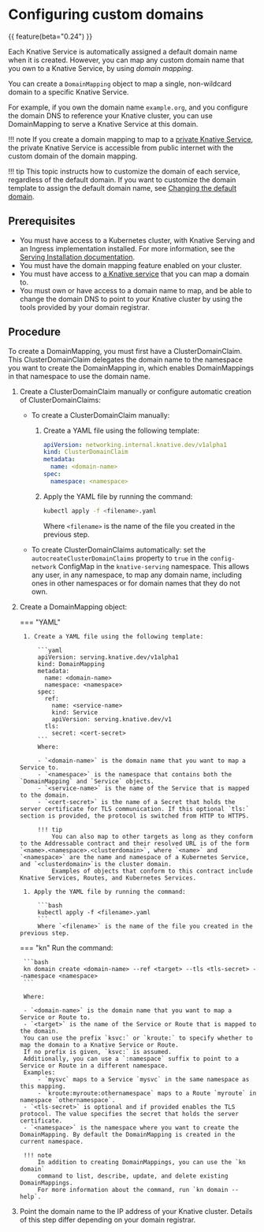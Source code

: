 # Configuring custom domains

{{ feature(beta="0.24") }}

Each Knative Service is automatically assigned a default domain name when it is created. However, you can map any custom domain name that you own to a Knative Service, by using _domain mapping_.

You can create a `DomainMapping` object to map a single, non-wildcard domain to a specific Knative Service.

For example, if you own the domain name `example.org`, and you configure the domain DNS to reference your Knative cluster, you can use DomainMapping to
serve a Knative Service at this domain.

!!! note
    If you create a domain mapping to map to a [private Knative Service](private-services.md),
    the private Knative Service is accessible from public internet with the custom domain of the domain mapping.

!!! tip
    This topic instructs how to customize the domain of each service, regardless of the default domain.
    If you want to customize the domain template to assign the default domain name,
    see [Changing the default domain](../using-a-custom-domain.md).

## Prerequisites

- You must have access to a Kubernetes cluster, with Knative Serving and an Ingress implementation installed. For more information, see the [Serving Installation documentation](../../install/serving/install-serving-with-yaml.md).
- You must have the domain mapping feature enabled on your cluster.
- You must have access to [a Knative service](creating-services.md) that you can map a domain to.
- You must own or have access to a domain name to map, and be able to change the domain DNS to point to your Knative cluster by using the tools provided by your domain registrar.

## Procedure

To create a DomainMapping, you must first have a ClusterDomainClaim. This ClusterDomainClaim
delegates the domain name to the namespace you want to create the DomainMapping in, which enables
DomainMappings in that namespace to use the domain name.

1. Create a ClusterDomainClaim manually or configure automatic creation of ClusterDomainClaims:

    * To create a ClusterDomainClaim manually:

        1. Create a YAML file using the following template:

            ```yaml
            apiVersion: networking.internal.knative.dev/v1alpha1
            kind: ClusterDomainClaim
            metadata:
              name: <domain-name>
            spec:
              namespace: <namespace>
            ```

        1. Apply the YAML file by running the command:

            ```bash
            kubectl apply -f <filename>.yaml
            ```
            Where `<filename>` is the name of the file you created in the previous step.

    * To create ClusterDomainClaims automatically: set the `autocreateClusterDomainClaims` property
    to `true` in the `config-network` ConfigMap in the `knative-serving` namespace.
    This allows any user, in any namespace, to map any domain name, including ones in other
    namespaces or for domain names that they do not own.
    <!-- insert example snippet -->

1. Create a DomainMapping object:

    === "YAML"

        1. Create a YAML file using the following template:

            ```yaml
            apiVersion: serving.knative.dev/v1alpha1
            kind: DomainMapping
            metadata:
              name: <domain-name>
              namespace: <namespace>
            spec:
              ref:
                name: <service-name>
                kind: Service
                apiVersion: serving.knative.dev/v1
              tls:
                secret: <cert-secret>
            ```
            Where:

            - `<domain-name>` is the domain name that you want to map a Service to.
            - `<namespace>` is the namespace that contains both the `DomainMapping` and `Service` objects.
            - `<service-name>` is the name of the Service that is mapped to the domain.
            - `<cert-secret>` is the name of a Secret that holds the server certificate for TLS communication. If this optional `tls:` section is provided, the protocol is switched from HTTP to HTTPS.

            !!! tip
                You can also map to other targets as long as they conform to the Addressable contract and their resolved URL is of the form `<name>.<namespace>.<clusterdomain>`, where `<name>` and `<namespace>` are the name and namespace of a Kubernetes Service, and `<clusterdomain>`is the cluster domain.
                Examples of objects that conform to this contract include Knative Services, Routes, and Kubernetes Services.

        1. Apply the YAML file by running the command:

            ```bash
            kubectl apply -f <filename>.yaml
            ```
            Where `<filename>` is the name of the file you created in the previous step.

    === "kn"
        Run the command:

        ```bash
        kn domain create <domain-name> --ref <target> --tls <tls-secret> --namespace <namespace>
        ```

        Where:

        - `<domain-name>` is the domain name that you want to map a Service or Route to.
        - `<target>` is the name of the Service or Route that is mapped to the domain.
        You can use the prefix `ksvc:` or `kroute:` to specify whether to map the domain to a Knative Service or Route.
        If no prefix is given, `ksvc:` is assumed.
        Additionally, you can use a `:namespace` suffix to point to a Service or Route in a different namespace.
        Examples:
            - `mysvc` maps to a Service `mysvc` in the same namespace as this mapping.
            - `kroute:myroute:othernamespace` maps to a Route `myroute` in namespace `othernamespace`.
        - `<tls-secret>` is optional and if provided enables the TLS protocol. The value specifies the secret that holds the server certificate.
        - `<namespace>` is the namespace where you want to create the DomainMapping. By default the DomainMapping is created in the current namespace.

        !!! note
            In addition to creating DomainMappings, you can use the `kn domain`
            command to list, describe, update, and delete existing DomainMappings.
            For more information about the command, run `kn domain --help`.

1. Point the domain name to the IP address of your Knative cluster. Details of this step differ
depending on your domain registrar.
